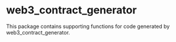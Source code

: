 # web3_contract_generator

This package contains supporting functions for code generated by web3_contract_generator.
